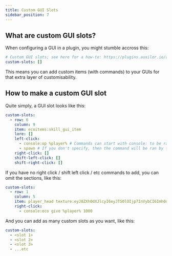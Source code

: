 ```yaml
---
title: Custom GUI Slots
sidebar_position: 7
---
```


## What are custom GUI slots?

When configuring a GUI in a plugin, you might stumble accross this:

```yaml
# Custom GUI slots; see here for a how-to: https://plugins.auxilor.io/all-plugins/custom-gui-slots
custom-slots: []
```

This means you can add custom items (with commands) to your GUIs for that extra layer of customisability.

## How to make a custom GUI slot

Quite simply, a GUI slot looks like this:

```yaml
custom-slots:
  - row: 6 
    column: 9
    item: ecoitems:skill_gui_item 
    lore: []
    left-click:
      - console:op %player% # Commands can start with console: to be ran by console, and use %player% as a placeholder.
      - spawn # If you don't specify, then the command will be ran by the player.
    right-click: []
    shift-left-click: []
    shift-right-click: []
```

If you have no right click / shift left click / etc commands to add, you can omit the sections, like this:

```yaml
custom-slots:
  - row: 1
    column: 5
    item: player_head texture:eyJ0ZXh0dXJlcyI6eyJTS0lOIjp7InVybCI6Imh0dHA6Ly90ZXh0dXJlcy5taW5lY3JhZnQubmV0L3RleHR1cmUvODU3MDVjZjg2NGRmMmMxODJlMzJjNDg2YjcxNDdjYmY3ODJhMGFhM2RmOGE2ZDYxNDUzOTM5MGJmODRmYjE1ZCJ9fX0=
    right-click:
      - console:eco give %player% 1000
```

And you can add as many custom slots as you want, like this:

```yaml
custom-slots:
  - <slot 1>
  - <slot 2>
  - <slot 3>
  - ...etc
  ```
